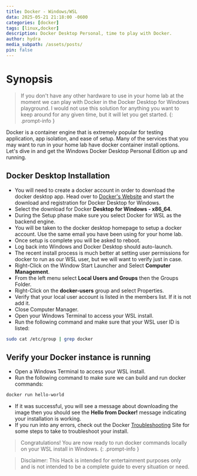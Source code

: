 ```yaml
---
title: Docker - Windows/WSL
data: 2025-05-21 21:18:00 -0600
categories: [docker]
tags: [linux,docker]
description: Docker Desktop Personal, time to play with Docker.
author: hydra
media_subpath: /assets/posts/
pin: false
---
```

# Synopsis
>If you don't have any other hardware to use in your home lab at the moment we can play with Docker in the Docker Desktop for Windows playground. I would not use this solution for anything you want to keep around for any given time, but it will let you get started.
{: .prompt-info }

Docker is a container engine that is extremely popular for testing application, app isolation, and ease of setup. Many of the services that you may want to run in your home lab have docker container install options. Let's dive in and get the Windows Docker Desktop Personal Edition up and running.

## Docker Desktop Installation
- You will need to create a docker account in order to download the docker desktop app. Head over to [Docker's Website](https://docs.docker.com/desktop/setup/install/windows-install/) and start the download and registration for Docker Desktop for Windows.
- Select the download for Docker **Desktop for Windows - x86_64**.
- During the Setup phase make sure you select Docker for WSL as the backend engine.
- You will be taken to the docker desktop homepage to setup a docker account. Use the same email you have been using for your home lab.
- Once setup is complete you will be asked to reboot.
- Log back into Windows and Docker Desktop should auto-launch.
- The recent install process is much better at setting user permissions for docker to run as our WSL user, but we will want to verify just in case.
- Right-Click on the Window Start Launcher and Select **Computer Management**.
- From the left menu select **Local Users and Groups** then the Groups Folder.
- Right-Click on the **docker-users** group and select Properties.
- Verify that your local user account is listed in the members list. If it is not add it.
- Close Computer Manager.
- Open your Windows Terminal to access your WSL install.
- Run the following command and make sure that your WSL user ID is listed:

```bash
sudo cat /etc/group | grep docker
```
## Verify your Docker instance is running
- Open a Windows Terminal to access your WSL install.
- Run the following command to make sure we can build and run docker commands:

```bash
docker run hello-world
```

- If it was successful, you will see a message about downloading the image then you should see the **Hello from Docker!** message indicating your installation is working.
- If you run into any errors, check out the Docker [Troubleshooting](https://docs.docker.com/desktop/troubleshoot-and-support/troubleshoot/) Site for some steps to take to troubleshoot your install.

>Congratulations! You are now ready to run docker commands locally on your WSL install in Windows.
{: .prompt-info }

>Disclaimer: This Hack is intended for entertainment purposes only and is not intended to be a complete guide to every situation or need.